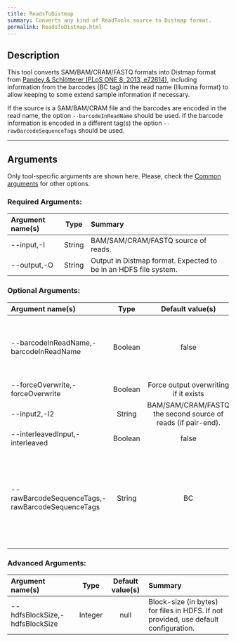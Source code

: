 ```yaml
---
title: ReadsToDistmap
summary: Converts any kind of ReadTools source to Distmap format.
permalink: ReadsToDistmap.html
---
```


## Description
This tool converts SAM/BAM/CRAM/FASTQ formats into Distmap format from [Pandey & Schlötterer (PLoS ONE 8, 2013, e72614)]( http://journals.plos.org/plosone/article?id=10.1371/journal.pone.0072614), including information from the barcodes (BC tag) in the read name (Illumina format) to allow keeping to some extend sample information if necessary.

If the source is a SAM/BAM/CRAM file and the barcodes are encoded in the read name, the option `--barcodeInReadName` should be used. If the barcode information is encoded in a different tag(s) the option `--rawBarcodeSequenceTags` should be used.

---

## Arguments

Only tool-specific arguments are shown here. Please, check the [Common arguments](common_arguments.html) for other options.

### Required Arguments:

| Argument name(s) | Type | Summary |
| :--------------- | :--: |  :----- |
| --input,-I | String | BAM/SAM/CRAM/FASTQ source of reads. |
| --output,-O | String | Output in Distmap format. Expected to be in an HDFS file system. |


### Optional Arguments:

| Argument name(s) | Type | Default value(s) | Summary |
| :--------------- | :--: | :--------------: | :------ |
| --barcodeInReadName,-barcodeInReadName | Boolean | false | Use the barcode encoded in SAM/BAM/CRAM read names. Note: this is not necessary for input FASTQ files. |
| --forceOverwrite,-forceOverwrite | Boolean | Force output overwriting if it exists |
| --input2,-I2 | String | BAM/SAM/CRAM/FASTQ the second source of reads (if pair-end). |
| --interleavedInput,-interleaved | Boolean | false | Interleaved input. |
| --rawBarcodeSequenceTags,-rawBarcodeSequenceTags | String | BC | Include the barcodes encoded in this tag(s) in the read name. Note: this is not necessary for input FASTQ files. WARNING: this tag(s) will be removed/updated as necessary. |

### Advanced Arguments:

| Argument name(s) | Type | Default value(s) | Summary |
| :--------------- | :--: | :--------------: | :----- |
| --hdfsBlockSize,-hdfsBlockSize | Integer | null | Block-size (in bytes) for files in HDFS. If not provided, use default configuration. |
